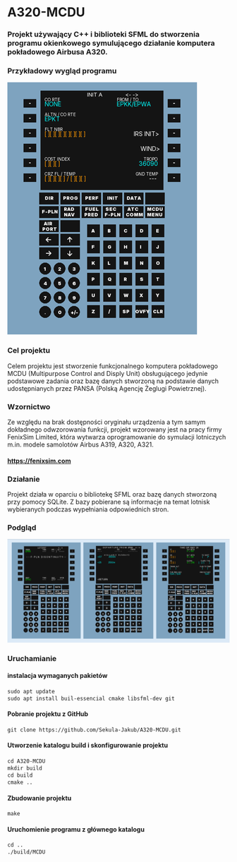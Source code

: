 # A320-MCDU
### Projekt używający C++ i biblioteki SFML do stworzenia programu okienkowego symulującego działanie komputera pokładowego Airbusa A320.
### Przykładowy wygląd programu
![obrazek1](Readme_images/Obraz7.png)
### Cel projektu
Celem projektu jest stworzenie funkcjonalnego komputera pokładowego MCDU 
(Multipurpose Control and Disply Unit) obsługującego jedynie podstawowe zadania 
oraz bazę danych stworzoną na podstawie danych udostępnianych przez PANSA 
(Polską Agencję Żeglugi Powietrznej).

### Wzornictwo
Ze względu na brak dostępności oryginału urządzenia a tym samym dokładnego 
odwzorowania funkcji, projekt wzorowany jest na pracy firmy FenixSim Limited,
która wytwarza oprogramowanie do symulacji lotniczych m.in. modele samolotów
Airbus A319, A320, A321. 
#### https://fenixsim.com

### Działanie 
Projekt działa w oparciu o bibliotekę SFML oraz bazę danych stworzoną przy 
pomocy SQLite. Z bazy pobierane są informacje na temat lotnisk wybieranych
podczas wypełniania odpowiednich stron.

### Podgląd 
![obrazek2](Readme_images/Obraz6.png)

### Uruchamianie
#### instalacja wymaganych pakietów
```
sudo apt update
sudo apt install buil-essencial cmake libsfml-dev git
```

#### Pobranie projektu z GitHub
```
git clone https://github.com/Sekula-Jakub/A320-MCDU.git
```

#### Utworzenie katalogu build i skonfigurowanie projektu
```
cd A320-MCDU
mkdir build
cd build
cmake ..
```

#### Zbudowanie projektu
```
make
```

#### Uruchomienie programu z głównego katalogu
```
cd ..
./build/MCDU
```